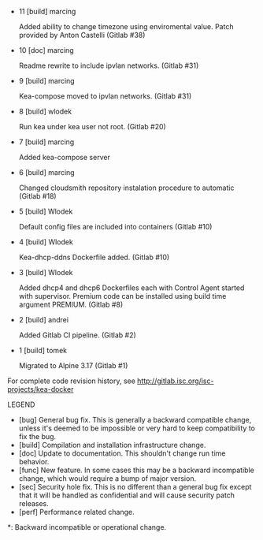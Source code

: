 * 11 [build] marcing

    Added ability to change timezone using enviromental value.
    Patch provided by Anton Castelli
    (Gitlab #38)

* 10 [doc] marcing

    Readme rewrite to include ipvlan networks.
    (Gitlab #31)

* 9 [build] marcing

    Kea-compose moved to ipvlan networks.
    (Gitlab #31)

* 8 [build] wlodek

    Run kea under kea user not root.
    (Gitlab #20)

* 7 [build] marcing

    Added kea-compose server

* 6 [build] marcing

    Changed cloudsmith repository instalation procedure to automatic
    (Gitlab #18)

* 5 [build] Wlodek

    Default config files are included into containers
    (Gitlab #10)

* 4 [build] Wlodek

    Kea-dhcp-ddns Dockerfile added.
    (Gitlab #10)

* 3 [build] Wlodek

    Added dhcp4 and dhcp6 Dockerfiles each with Control
    Agent started with supervisor. Premium code can be installed
    using build time argument PREMIUM.
    (Gitlab #8)

* 2 [build] andrei

    Added Gitlab CI pipeline.
    (Gitlab #2)

* 1 [build] tomek

    Migrated to Alpine 3.17
    (Gitlab #1)

For complete code revision history, see
    http://gitlab.isc.org/isc-projects/kea-docker

LEGEND
* [bug]   General bug fix.  This is generally a backward compatible change,
          unless it's deemed to be impossible or very hard to keep
          compatibility to fix the bug.
* [build] Compilation and installation infrastructure change.
* [doc]   Update to documentation. This shouldn't change run time behavior.
* [func]  New feature.  In some cases this may be a backward incompatible
          change, which would require a bump of major version.
* [sec]   Security hole fix. This is no different than a general bug
          fix except that it will be handled as confidential and will cause
          security patch releases.
* [perf]  Performance related change.

*: Backward incompatible or operational change.
